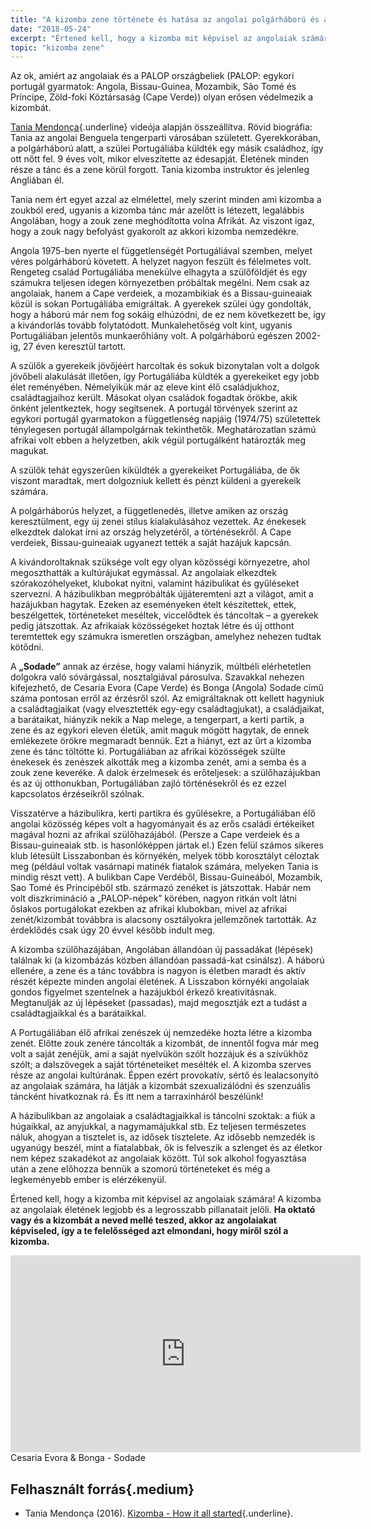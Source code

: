 ```yaml
---
title: "A kizomba zene története és hatása az angolai polgárháború és a luzofón (portugál nyelvű) afrikaiak Portugáliába való kivándorlása alatt"
date: "2018-05-24"
excerpt: "Értened kell, hogy a kizomba mit képvisel az angolaiak számára! A kizomba az angolaiak életének legjobb és a legrosszabb pillanatait jelöli. Ha oktató vagy és a kizombát a neved mellé teszed, akkor az angolaiakat képviseled, így a te felelősséged azt elmondani, hogy miről szól a kizomba."
topic: "kizomba zene"
---
```


Az ok, amiért az angolaiak és a PALOP országbeliek (PALOP: egykori portugál gyarmatok: Angola, Bissau-Guinea, Mozambik, São Tomé és Príncipe, Zöld-foki Köztársaság (Cape Verde)) olyan erősen védelmezik a kizombát.

[Tania Mendonça](https://www.facebook.com/tania.mendonca.work){.underline} videója alapján összeállítva. Rövid biográfia: Tania az angolai Benguela tengerparti városában született. Gyerekkorában, a polgárháború alatt, a szülei Portugáliába küldték egy másik családhoz, így ott nőtt fel. 9 éves volt, mikor elveszítette az édesapját. Életének minden része a tánc és a zene körül forgott. Tania kizomba instruktor és jelenleg Angliában él.

Tania nem ért egyet azzal az elmélettel, mely szerint minden ami kizomba a zoukból ered, ugyanis a kizomba tánc már azelőtt is létezett, legalábbis Angolában, hogy a zouk zene meghódította volna Afrikát. Az viszont igaz, hogy a zouk nagy befolyást gyakorolt az akkori kizomba nemzedékre.

Angola 1975-ben nyerte el függetlenségét Portugáliával szemben, melyet véres polgárháború követett. A helyzet nagyon feszült és félelmetes volt. Rengeteg család Portugáliába menekülve elhagyta a szülőföldjét és egy számukra teljesen idegen környezetben próbáltak megélni. Nem csak az angolaiak, hanem a Cape verdeiek, a mozambikiak és a Bissau-guineaiak közül is sokan Portugáliába emigráltak. A gyerekek szülei úgy gondolták, hogy a háború már nem fog sokáig elhúzódni, de ez nem következett be, így a kivándorlás tovább folytatódott. Munkalehetőség volt kint, ugyanis Portugáliában jelentős munkaerőhiány volt. A polgárháború egészen 2002-ig, 27 éven keresztül tartott.

A szülők a gyerekeik jövőjéért harcoltak és sokuk bizonytalan volt a dolgok jövőbeli alakulását illetően, így Portugáliába küldték a gyerekeiket egy jobb élet reményében. Némelyikük már az eleve kint élő családjukhoz, családtagjaihoz került. Másokat olyan családok fogadtak örökbe, akik önként jelentkeztek, hogy segítsenek. A portugál törvények szerint az egykori portugál gyarmatokon a függetlenség napjáig (1974/75) születettek ténylegesen portugál állampolgárnak tekinthetők. Meghatározatlan számú afrikai volt ebben a helyzetben, akik végül portugálként határozták meg magukat.

A szülők tehát egyszerűen kiküldték a gyerekeiket Portugáliába, de ők viszont maradtak, mert dolgozniuk kellett és pénzt küldeni a gyerekeik számára.

A polgárháborús helyzet, a függetlenedés, illetve amiken az ország keresztülment, egy új zenei stílus kialakulásához vezettek. Az énekesek elkezdtek dalokat írni az ország helyzetéről, a történésekről. A Cape verdeiek, Bissau-guineaiak ugyanezt tették a saját hazájuk kapcsán.

A kivándoroltaknak szüksége volt egy olyan közösségi környezetre, ahol megoszthatták a kultúrájukat egymással. Az angolaiak elkezdtek szórakozóhelyeket, klubokat nyitni, valamint házibulikat és gyűléseket szervezni. A házibulikban megpróbálták újjáteremteni azt a világot, amit a hazájukban hagytak. Ezeken az eseményeken ételt készítettek, ettek, beszélgettek, történeteket meséltek, viccelődtek és táncoltak – a gyerekek pedig játszottak. Az afrikaiak közösségeket hoztak létre és új otthont teremtettek egy számukra ismeretlen országban, amelyhez nehezen tudtak kötődni.

A **„Sodade”** annak az érzése, hogy valami hiányzik, múltbéli elérhetetlen dolgokra való sóvárgással, nosztalgiával párosulva. Szavakkal nehezen kifejezhető, de Cesaria Evora (Cape Verde) és Bonga (Angola) Sodade című száma pontosan erről az érzésről szól. Az emigráltaknak ott kellett hagyniuk a családtagjaikat (vagy elvesztették egy-egy családtagjukat), a családjaikat, a barátaikat, hiányzik nekik a Nap melege, a tengerpart, a kerti partik, a zene és az egykori eleven életük, amit maguk mögött hagytak, de ennek emlékezete örökre megmaradt bennük. Ezt a hiányt, ezt az űrt a kizomba zene és tánc töltötte ki. Portugáliában az afrikai közösségek szülte énekesek és zenészek alkották meg a kizomba zenét, ami a semba és a zouk zene keveréke. A dalok érzelmesek és erőteljesek: a szülőhazájukban és az új otthonukban, Portugáliában zajló történésekről és ez ezzel kapcsolatos érzéseikről szólnak.

Visszatérve a házibulikra, kerti partikra és gyűlésekre, a Portugáliában élő angolai közösség képes volt a hagyományait és az erős családi értékeiket magával hozni az afrikai szülőhazájából. (Persze a Cape verdeiek és a Bissau-guineaiak stb. is hasonlóképpen jártak el.) Ezen felül számos sikeres klub létesült Lisszabonban és környékén, melyek több korosztályt céloztak meg (például voltak vasárnapi matinék fiatalok számára, melyeken Tania is mindig részt vett). A bulikban Cape Verdéből, Bissau-Guineából, Mozambik, Sao Tomé és Principéből stb. származó zenéket is játszottak. Habár nem volt diszkrimináció a „PALOP-népek” körében, nagyon ritkán volt látni őslakos portugálokat ezekben az afrikai klubokban, mivel az afrikai zenét/kizombát továbbra is alacsony osztályokra jellemzőnek tartották. Az érdeklődés csak úgy 20 évvel később indult meg.

A kizomba szülőhazájában, Angolában állandóan új passadákat (lépések) találnak ki (a kizombázás közben állandóan passadá-kat csinálsz). A háború ellenére, a zene és a tánc továbbra is nagyon is életben maradt és aktív részét képezte minden angolai életének. A Lisszabon környéki angolaiak gondos figyelmet szentelnek a hazájukból érkező kreativitásnak. Megtanulják az új lépéseket (passadas), majd megosztják ezt a tudást a családtagjaikkal és a barátaikkal.

A Portugáliában élő afrikai zenészek új nemzedéke hozta létre a kizomba zenét. Előtte zouk zenére táncolták a kizombát, de innentől fogva már meg volt a saját zenéjük, ami a saját nyelvükön szólt hozzájuk és a szívükhöz szólt; a dalszövegek a saját történeteiket mesélték el. A kizomba szerves része az angolai kultúrának. Éppen ezért provokatív, sértő és lealacsonyító az angolaiak számára, ha látják a kizombát szexualizálódni és szenzuális táncként hivatkoznak rá. És itt nem a tarraxinháról beszélünk!

A házibulikban az angolaiak a családtagjaikkal is táncolni szoktak: a fiúk a húgaikkal, az anyjukkal, a nagymamájukkal stb. Ez teljesen természetes náluk, ahogyan a tisztelet is, az idősek tisztelete. Az idősebb nemzedék is ugyanúgy beszél, mint a fiatalabbak, ők is felveszik a szlenget és az életkor nem képez szakadékot az angolaiak között. Túl sok alkohol fogyasztása után a zene előhozza bennük a szomorú történeteket és még a legkeményebb ember is elérzékenyül.

Értened kell, hogy a kizomba mit képvisel az angolaiak számára! A kizomba az angolaiak életének legjobb és a legrosszabb pillanatait jelöli. **Ha oktató vagy és a kizombát a neved mellé teszed, akkor az angolaiakat képviseled, így a te felelősséged azt elmondani, hogy miről szól a kizomba.**

<div class="embed-responsive embed-responsive-16by9">
  <iframe class="center-align mx-auto mthalf shadow2" width="560" height="315" src="https://www.youtube.com/embed/d5tZBNPLE10?rel=0" frameborder="0" allow="encrypted-media" allowfullscreen></iframe>
</div>
<figcaption>Cesaria Evora & Bonga - Sodade</figcaption>

## Felhasznált forrás{.medium}

* Tania Mendonça (2016). [Kizomba - How it all started](https://www.youtube.com/watch?v=10UtJW2Rkl8){.underline}.